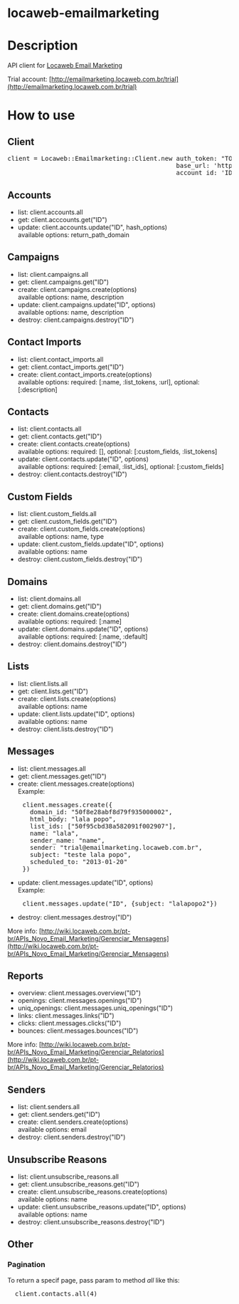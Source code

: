 locaweb-emailmarketing
======================

# Description

API client for [Locaweb Email Marketing](http://www.locaweb.com.br/produtos/email-marketing/planos.html)

Trial account: [http://emailmarketing.locaweb.com.br/trial](http://emailmarketing.locaweb.com.br/trial)

# How to use

## Client
<pre>
client = Locaweb::Emailmarketing::Client.new auth_token: "TOKEN",
                                             base_url: 'https://emailmarketing.locaweb.com.br/api/v1',
                                             account_id: 'ID'
</pre>
## Accounts
- list: client.accounts.all
- get: client.acccounts.get("ID")
- update: client.accounts.update("ID", hash_options)<br />
  available options: return_path_domain

## Campaigns
- list: client.campaigns.all
- get: client.campaigns.get("ID")
- create: client.campaigns.create(options)<br />
  available options: name, description
- update: client.campaigns.update("ID", options)<br />
  available options: name, description
- destroy: client.campaigns.destroy("ID")

## Contact Imports
- list: client.contact_imports.all
- get: client.contact_imports.get("ID")
- create: client.contact_imports.create(options)<br />
  available options: required: [:name, :list_tokens, :url], optional: [:description]

## Contacts
- list: client.contacts.all
- get: client.contacts.get("ID")
- create: client.contacts.create(options)<br />
  available options: required: [], optional: [:custom_fields, :list_tokens]
- update: client.contacts.update("ID", options)<br />
  available options: required: [:email, :list_ids], optional: [:custom_fields]
- destroy: client.contacts.destroy("ID")

## Custom Fields
- list: client.custom_fields.all
- get: client.custom_fields.get("ID")
- create: client.custom_fields.create(options)<br />
  available options: name, type
- update: client.custom_fields.update("ID", options)<br />
  available options: name
- destroy: client.custom_fields.destroy("ID")

## Domains
- list: client.domains.all
- get: client.domains.get("ID")
- create: client.domains.create(options)<br />
  available options: required: [:name]
- update: client.domains.update("ID", options)<br />
  available options: required: [:name, :default]
- destroy: client.domains.destroy("ID")

## Lists
- list: client.lists.all
- get: client.lists.get("ID")
- create: client.lists.create(options)<br />
  available options: name
- update: client.lists.update("ID", options)<br />
  available options: name
- destroy: client.lists.destroy("ID")

## Messages
- list: client.messages.all
- get: client.messages.get("ID")
- create: client.messages.create(options)<br />
  Example:
<pre>
    client.messages.create({
      domain_id: "50f8e28abf8d79f935000002",
      html_body: "lala popo",
      list_ids: ["50f95cbd38a582091f002907"],
      name: "lala",
      sender_name: "name",
      sender: "trial@emailmarketing.locaweb.com.br",
      subject: "teste lala popo",
      scheduled_to: "2013-01-20"
    })
</pre>
- update: client.messages.update("ID", options)<br />
  Example:
<pre>
    client.messages.update("ID", {subject: "lalapopo2"})
</pre>
- destroy: client.messages.destroy("ID")

More info: [http://wiki.locaweb.com.br/pt-br/APIs_Novo_Email_Marketing/Gerenciar_Mensagens](http://wiki.locaweb.com.br/pt-br/APIs_Novo_Email_Marketing/Gerenciar_Mensagens)

## Reports
- overview: client.messages.overview("ID")
- openings: client.messages.openings("ID")
- uniq_openings: client.messages.uniq_openings("ID")
- links: client.messages.links("ID")
- clicks: client.messages.clicks("ID")
- bounces: client.messages.bounces("ID")

More info: [http://wiki.locaweb.com.br/pt-br/APIs_Novo_Email_Marketing/Gerenciar_Relatorios](http://wiki.locaweb.com.br/pt-br/APIs_Novo_Email_Marketing/Gerenciar_Relatorios)

## Senders
- list: client.senders.all
- get: client.senders.get("ID")
- create: client.senders.create(options)<br />
  available options: email
- destroy: client.senders.destroy("ID")

## Unsubscribe Reasons
- list: client.unsubscribe_reasons.all
- get: client.unsubscribe_reasons.get("ID")
- create: client.unsubscribe_reasons.create(options)<br />
  available options: name
- update: client.unsubscribe_reasons.update("ID", options)<br />
  available options: name
- destroy: client.unsubscribe_reasons.destroy("ID")

## Other

### Pagination
To return a specif page, pass param to method <i>all</i> like this:
<pre>
  client.contacts.all(4)
</pre>